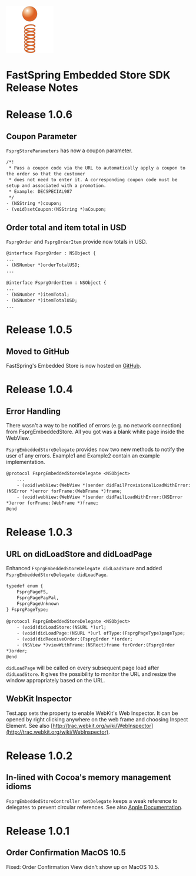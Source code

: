 <html>
<head>
<meta http-equiv="Content-type" content="text/html; charset=utf-8">
<title>Release Notes FsprgEmbeddedStoreSDK</title>
<link rel='stylesheet' href='HOW_TO/style.css' type='text/css'/>
</head>
<body>

<img id="logo" src="HOW_TO/fastspring_logo.png"/>

<h1 id='header'>FastSpring Embedded Store SDK<br/>Release Notes</h1>

# Release 1.0.6 #

## Coupon Parameter ##

`FsprgStoreParameters` has now a coupon parameter.

	/*!
	 * Pass a coupon code via the URL to automatically apply a coupon to the order so that the customer 
	 * does not need to enter it. A corresponding coupon code must be setup and associated with a promotion.
	 * Example: DECSPECIAL987
	 */
	- (NSString *)coupon;
	- (void)setCoupon:(NSString *)aCoupon;

## Order total and item total in USD ##

`FsprgOrder` and `FsprgOrderItem` provide now totals in USD.

	@interface FsprgOrder : NSObject {
	...
	- (NSNumber *)orderTotalUSD;
	...
	
	@interface FsprgOrderItem : NSObject {
	...
	- (NSNumber *)itemTotal;
	- (NSNumber *)itemTotalUSD;
	...

	

# Release 1.0.5 #

## Moved to GitHub ##

FastSpring's Embedded Store is now hosted on [GitHub](http://www.github.com).



# Release 1.0.4 #

## Error Handling ##

There wasn't a way to be notified of errors (e.g. no network connection) from FsprgEmbeddedStore. All you got was a blank white page inside the WebView.

`FsprgEmbeddedStoreDelegate` provides now two new methods to notify the user of any errors. Example1 and Example2 contain an example implementation.

	@protocol FsprgEmbeddedStoreDelegate <NSObject>
		...
		- (void)webView:(WebView *)sender didFailProvisionalLoadWithError:(NSError *)error forFrame:(WebFrame *)frame;
		- (void)webView:(WebView *)sender didFailLoadWithError:(NSError *)error forFrame:(WebFrame *)frame;
	@end



# Release 1.0.3 #

## URL on didLoadStore and didLoadPage ##
Enhanced `FsprgEmbeddedStoreDelegate didLoadStore` and added `FsprgEmbeddedStoreDelegate didLoadPage`.

	typedef enum {
		FsprgPageFS,
		FsprgPagePayPal,
		FsprgPageUnknown
	} FsprgPageType;

	@protocol FsprgEmbeddedStoreDelegate <NSObject>
		- (void)didLoadStore:(NSURL *)url;
		- (void)didLoadPage:(NSURL *)url ofType:(FsprgPageType)pageType;
		- (void)didReceiveOrder:(FsprgOrder *)order;
		- (NSView *)viewWithFrame:(NSRect)frame forOrder:(FsprgOrder *)order;
	@end

`didLoadPage` will be called on every subsequent page load after `didLoadStore`. It gives the possibility to monitor the URL and resize the window appropriately based on the URL.

## WebKit Inspector ##

Test.app sets the property to enable WebKit's Web Inspector. It can be opened by right clicking anywhere on the web frame and choosing Inspect Element. See also [http://trac.webkit.org/wiki/WebInspector](http://trac.webkit.org/wiki/WebInspector).



# Release 1.0.2 #

## In-lined with Cocoa's memory management idioms ##

`FsprgEmbeddedStoreController setDelegate` keeps a weak reference to delegates to prevent circular references. See also [Apple Documentation](https://developer.apple.com/library/mac/documentation/Cocoa/Conceptual/MemoryMgmt/Articles/mmObjectOwnership.html#//apple_ref/doc/uid/20000043-1044135).



# Release 1.0.1 #

## Order Confirmation MacOS 10.5 ##

Fixed: Order Confirmation View didn't show up on MacOS 10.5.

</body></html>